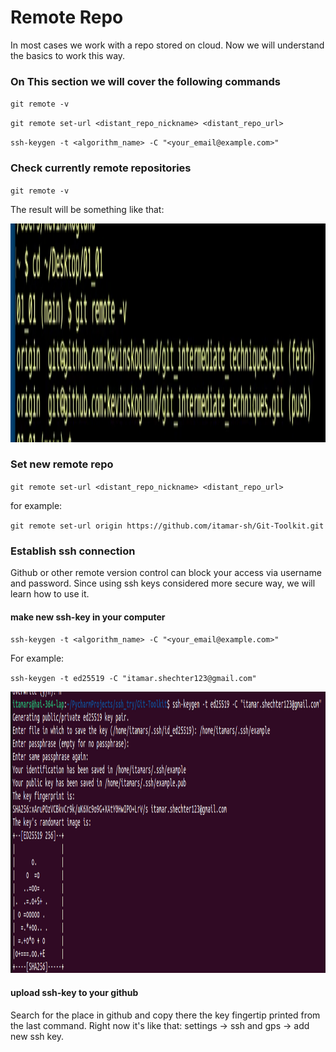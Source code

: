 # Remote Repo
In most cases we work with a repo stored on cloud. Now we will understand the basics to work this way.

### On This section we will cover the following commands

` git remote -v `

` git remote set-url <distant_repo_nickname> <distant_repo_url> `

` ssh-keygen -t <algorithm_name> -C "<your_email@example.com>" `


### Check currently remote repositories

` git remote -v `

The result will be something like that:

<img
  src="/images/remote_repo_images/1.png"
  alt="Alt text"
  title="Optional title"
  style="margin: 0 auto;" width="1250" height="350">

### Set new remote repo
` git remote set-url <distant_repo_nickname> <distant_repo_url> `

for example:

` git remote set-url origin https://github.com/itamar-sh/Git-Toolkit.git `

### Establish ssh connection
Github or other remote version control can block your access via username and password. Since using ssh keys considered more secure way, we will learn how to use it.

#### make new ssh-key in your computer

` ssh-keygen -t <algorithm_name> -C "<your_email@example.com>" `

For example:

` ssh-keygen -t ed25519 -C "itamar.shechter123@gmail.com" `

<img
  src="/images/remote_repo_images/2.png"
  alt="Alt text"
  title="Optional title"
  style="margin: 0 auto;" width="1000" height="450">

#### upload ssh-key to your github
Search for the place in github and copy there the key fingertip printed from the last command.
Right now it's like that: settings -> ssh and gps -> add new ssh key.
